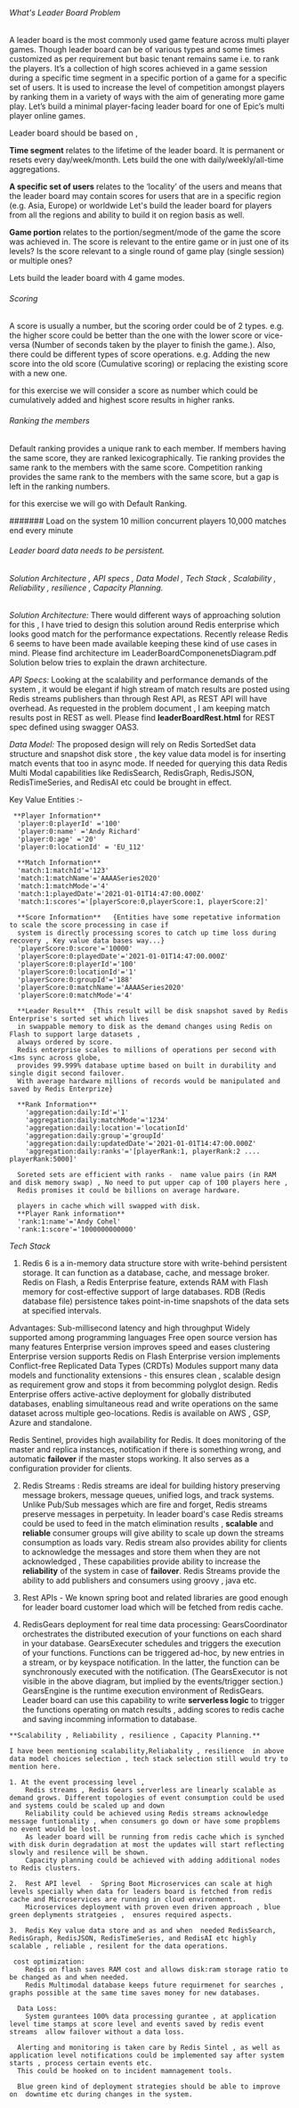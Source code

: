 
###### What's Leader Board Problem
   A leader board is the most commonly used game feature across multi player games. 
Though leader board can be of various types and some times customized as per requirement 
but basic tenant remains same i.e. to rank the players.
   It’s a collection of high scores achieved in a game session during a specific time segment in a specific portion of a 
game for a specific set of users. It is used to increase the level of competition amongst players by ranking them in 
a variety of ways with the aim of generating more game play.
   Let’s build a minimal player-facing leader board for one of Epic’s multi player online games.

Leader board should be based on , 

**Time segment** relates to the lifetime of the leader board. It is permanent or resets every day/week/month.
Lets build the one with daily/weekly/all-time aggregations.

**A specific set of users** relates to the ‘locality’ of the users and means that the leader board may contain 
scores for users that are in a specific region (e.g. Asia, Europe) or worldwide
Let's build the leader board for players from all the regions and ability to build it on region basis as well.

**Game portion** relates to the portion/segment/mode  of the game the score was achieved in. 
The score is relevant to the entire game or in just one of its levels? Is the score relevant to a single round 
of game play (single session) or multiple ones?

Lets build the leader board with 4 game modes.


###### Scoring 
 A score is usually a number, but the scoring order could be of 2 types. 
 e.g. the higher score could be better than the one with the lower score or vice-versa (Number of seconds taken by the player to finish the game.).
      Also, there could be different types of score operations. e.g. Adding the new score into the old score (Cumulative scoring) or replacing the 
      existing score with a new one.
 
 for this exercise we will consider a score as number which could be cumulatively added and highest score results in higher ranks.
 
######  Ranking the members 
 Default ranking provides a unique rank to each member. If members having the same score, they are ranked lexicographically.
 Tie ranking provides the same rank to the members with the same score.
 Competition ranking provides the same rank to the members with the same score, but a gap is left in the ranking numbers. 
 
 for this exercise we will go with Default Ranking.
 
 ####### Load on the system
 10 million concurrent players
 10,000 matches end every minute
  
 ###### Leader board data needs to be persistent.
 
 ###### Solution Architecture , API specs , Data Model , Tech Stack , Scalability , Reliability , resilience , Capacity Planning. 
 
 _Solution Architecture:_ 
 There would different ways of approaching solution for this , I have tried to design this solution around Redis enterprise which looks good match for the 
 performance expectations. Recently release Redis 6 seems to have been made available keeping these kind of use cases in mind. Please find architecture im LeaderBoardComponenetsDiagram.pdf
 Solution below tries to explain the drawn architecture.
 
 _API Specs:_
 Looking at the scalability and performance demands of the system , it would be elegant if high stream of match results 
 are posted using  Redis streams publishers than through Rest API, as REST API will have overhead. As requested in the problem document , 
 I am keeping match results post in REST as well.
 Please find **leaderBoardRest.html** for REST spec defined using swagger OAS3.
 
 _Data Model:_
 The proposed design will rely on Redis SortedSet data structure and snapshot disk store , 
 the key value data model is for inserting match events that too in async mode. If needed for querying this data 
 Redis Multi Modal capabilities like RedisSearch, RedisGraph, RedisJSON, RedisTimeSeries, and RedisAI etc could be brought in effect.
 
 
 Key Value Entities :-
     
     **Player Information**
      'player:0:playerId' ='100'
      'player:0:name' ='Andy Richard'
      'player:0:age' ='20'
      'player:0:locationId' = 'EU_112'
      
      **Match Information**
      'match:1:matchId'='123'
      'match:1:matchName'='AAAASeries2020'
      'match:1:matchMode'='4'
      'match:1:playedDate'='2021-01-01T14:47:00.000Z'
      'match:1:scores'='[playerScore:0,playerScore:1, playerScore:2]'
      
      **Score Information**   {Entities have some repetative information to scale the score processing in case if 
      system is directly processing scores to catch up time loss during recovery , Key value data bases way...}
      'playerScore:0:score'='10000'
      'playerScore:0:playedDate'='2021-01-01T14:47:00.000Z'
      'playerScore:0:playerId'='100'
      'playerScore:0:locationId'='1'
      'playerScore:0:groupId'='188'
      'playerScore:0:matchName'='AAAASeries2020'     
      'playerScore:0:matchMode'='4'     
                  
      **Leader Result**  {This result will be disk snapshot saved by Redis Enterprise's sorted set which lives 
      in swappable memory to disk as the demand changes using Redis on Flash to support large datasets ,  
      always ordered by score.
      Redis enterprise scales to millions of operations per second with <1ms sync across globe, 
      provides 99.999% database uptime based on built in durability and single digit second failover.
      With average hardware millions of records would be manipulated and saved by Redis Enterprize}
      
      **Rank Information**
        'aggregation:daily:Id'='1'
        'aggregation:daily:matchMode'='1234'
        'aggregation:daily:location'='locationId'
        'aggregation:daily:group'='groupId'
        'aggregation:daily:updatedDate'='2021-01-01T14:47:00.000Z'
        'aggregation:daily:ranks'='[playerRank:1, playerRank:2 .... playerRank:5000]'
    
      Soreted sets are efficient with ranks -  name value pairs (in RAM and disk memory swap) , No need to put upper cap of 100 players here ,
      Redis promises it could be billions on average hardware.
       
      players in cache which will swapped with disk.
      **Player Rank information**
      'rank:1:name'='Andy Cohel'
      'rank:1:score'='1000000000000'
               
               
  _Tech Stack_  
  
   1. Redis 6 is a in-memory data structure store with write-behind persistent storage. 
   It can function as a database, cache, and message broker. Redis on Flash, a Redis Enterprise feature, extends RAM with Flash memory 
   for cost-effective support of large databases. RDB (Redis database file) persistence takes point-in-time snapshots of 
   the data sets at specified intervals.
   
   Advantages: 
   Sub-millisecond latency and high throughput
   Widely supported among programming languages
   Free open source version has many features
   Enterprise version improves speed and eases clustering
   Enterprise version supports Redis on Flash
   Enterprise version implements Conflict-free Replicated Data Types (CRDTs)
   Modules support many data models and functionality extensions - this ensures clean , scalable design as requirement grow and stops it from becomming polyglot design.
   Redis Enterprise offers active-active deployment for globally distributed databases, enabling simultaneous 
      read and write operations on the same dataset across multiple geo-locations.
   Redis is available on AWS , GSP, Azure and standalone.

   Redis Sentinel, provides high availability for Redis. 
      It does monitoring of the master and replica instances, notification if there is something wrong, 
      and automatic **failover** if the master stops working. It also serves as a configuration provider for clients.
   
   2. Redis Streams :
      Redis streams are ideal for building history preserving message brokers, message queues, unified logs, and track systems. 
      Unlike Pub/Sub messages which are fire and forget, Redis streams preserve messages in perpetuity.
      In leader board's case Redis streams could be used to feed in the match elimination results , **scalable** and 
      **reliable** consumer groups will give ability to scale up down the streams consumption as loads vary.
      Redis stream also provides ability for clients to acknowledge the messages and store them when they are not acknowledged ,
      These capabilities provide ability to increase the **reliability** of the system in case of **failover**.
      Redis Streams provide the ability to add publishers and consumers using groovy , java etc.
   
   3. Rest APIs - We known spring boot and related libraries are good enough for leader board customer load which will be fetched from redis cache.
   
   4. RedisGears deployment for real time data processing:
      GearsCoordinator orchestrates the distributed execution of your functions on each shard in your database. 
      GearsExecuter schedules and triggers the execution of your functions. Functions can be triggered ad-hoc, by new entries in a stream, or by keyspace notification. In the latter, the function can be synchronously executed with the notification. (The GearsExecutor is not visible in the above diagram, but implied by the events/trigger section.)
      GearsEngine is the runtime execution environment of RedisGears.
      Leader board can use this capability to write **serverless logic** to trigger the functions operating on match results , adding scores to redis cache and saving incomming information to database.
      
  
      
    **Scalability , Reliability , resilience , Capacity Planning.**
    
    I have been mentioning scalability,Reliabality , resilience  in above data model choices selection , tech stack selection still would try to mention here.
    
    1. At the event processing level , 
        Redis streams , Redis Gears serverless are linearly scalable as demand grows. Different topologies of event consumption could be used and systems could be scaled up and down
        Reliability could be achieved using Redis streams acknowledge message funtionality , when consumers go down or have some propblems no event would be lost.
        As leader board will be running from redis cache which is synched with disk durin degradation at most the updates will start reflecting slowly and resilence will be shown.
        Capacity planning could be achieved with adding additional nodes to Redis clusters.
                
    2.  Rest API level  -  Spring Boot Microservices can scale at high levels specially when data for leaders board is fetched from redis cache and Microservices are running in cloud environment.
        Microservices deployment with proven even driven approach , blue green deplyments stratgeies ,  ensures required aspects.
         
    3.  Redis Key value data store and as and when  needed RedisSearch, RedisGraph, RedisJSON, RedisTimeSeries, and RedisAI etc highly scalable , reliable , resilent for the data operations.
        
     cost optimization: 
        Redis on flash saves RAM cost and allows disk:ram storage ratio to be changed as and when needed.
        Redis Multimodal database keeps future requirmenet for searches , graphs possible at the same time saves money for new databases.
      
      Data Loss:
        System gurantees 100% data processing gurantee , at application level time stamps at score level and events saved by redis event streams  allow failover without a data loss.
       
      Alerting and monitoring is taken care by Redis Sintel , as well as application level notifications could be implemented say after system starts , process certain events etc.
      This could be hooked on to incident mamnagement tools. 
      
      Blue green kind of deployment strategies should be able to improve on  downtime etc during changes in the system.
     
      
         
      
           
       
   
      
            
      
        
   
 
 
 
 
 
 
 
 
 
    
 
 
 
 
 
 
 
 